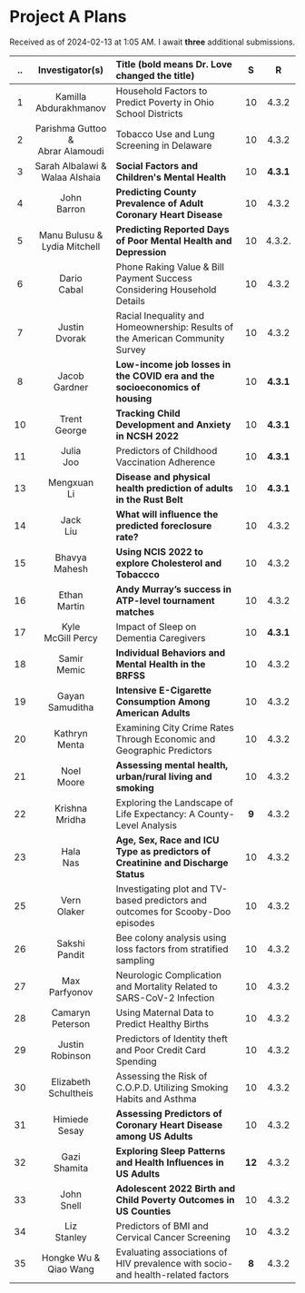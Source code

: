 # Project A Plans

Received as of 2024-02-13 at 1:05 AM. I await **three** additional submissions.

.. | Investigator(s) | Title (bold means Dr. Love changed the title) | S | R
:--: | :--------------: | :--------------------------------------------------------- | :--: | :--:
1 | Kamilla <br /> Abdurakhmanov | Household Factors to Predict Poverty in Ohio School Districts | 10 | 4.3.2
2 | Parishma Guttoo & <br /> Abrar Alamoudi | Tobacco Use and Lung Screening in Delaware | 10 | 4.3.2
3 | Sarah Albalawi & <br /> Walaa Alshaia | **Social Factors and Children's Mental Health** | 10 | **4.3.1**
4 | John <br /> Barron | **Predicting County Prevalence of Adult Coronary Heart Disease** | 10 | 4.3.2
5 | Manu Bulusu & <br /> Lydia Mitchell | **Predicting Reported Days of Poor Mental Health and Depression** | 10 | 4.3.2.
6 | Dario <br /> Cabal | Phone Raking Value & Bill Payment Success Considering Household Details | 10 | 4.3.2
7 | Justin <br /> Dvorak | Racial Inequality and Homeownership: Results of the American Community Survey | 10 | 4.3.2
8 | Jacob <br /> Gardner | **Low-income job losses in the COVID era and the socioeconomics of housing** | 10 | **4.3.1**
10 | Trent <br /> George | **Tracking Child Development and Anxiety in NCSH 2022** | 10 | **4.3.1**
11 | Julia <br /> Joo | Predictors of Childhood Vaccination Adherence | 10 | **4.3.1**
13 | Mengxuan <br /> Li | **Disease and physical health prediction of adults in the Rust Belt** | 10 | **4.3.1**
14 | Jack <br /> Liu | **What will influence the predicted foreclosure rate?** | 10 | 4.3.2
15 | Bhavya <br /> Mahesh | **Using NCIS 2022 to explore Cholesterol and Tobaccco** | 10 | 4.3.2
16 | Ethan <br /> Martin | **Andy Murray’s success in ATP-level tournament matches** | 10 | 4.3.2
17 | Kyle <br /> McGill Percy | Impact of Sleep on Dementia Caregivers | 10 | **4.3.1**
18 | Samir <br /> Memic | **Individual Behaviors and Mental Health in the BRFSS** | 10 | 4.3.2 
19 | Gayan <br /> Samuditha | **Intensive E-Cigarette Consumption Among American Adults** | 10 | 4.3.2
20 | Kathryn <br /> Menta | Examining City Crime Rates Through Economic and Geographic Predictors | 10 | 4.3.2
21 | Noel <br /> Moore | **Assessing mental health, urban/rural living and smoking** | 10 | 4.3.2
22 | Krishna <br /> Mridha | Exploring the Landscape of Life Expectancy: A County-Level Analysis | **9** | 4.3.2
23 | Hala <br /> Nas | **Age, Sex, Race and ICU Type as predictors of Creatinine and Discharge Status** | 10 | 4.3.2
25 | Vern <br /> Olaker | Investigating plot and TV-based predictors and outcomes for Scooby-Doo episodes | 10 | 4.3.2
26 | Sakshi <br /> Pandit | Bee colony analysis using loss factors from stratified sampling | 10 | 4.3.2
27 | Max <br /> Parfyonov | Neurologic Complication and Mortality Related to SARS-CoV-2 Infection | 10 | 4.3.2
28 | Camaryn <br /> Peterson | Using Maternal Data to Predict Healthy Births | 10 | 4.3.2
29 | Justin <br /> Robinson | Predictors of Identity theft and Poor Credit Card Spending | 10 | 4.3.2
30 | Elizabeth <br /> Schultheis | Assessing the Risk of C.O.P.D. Utilizing Smoking Habits and Asthma | 10 | 4.3.2
31 | Himiede <br /> Sesay | **Assessing Predictors of Coronary Heart Disease among US Adults** | 10 | 4.3.2
32 | Gazi <br /> Shamita | **Exploring Sleep Patterns and Health Influences in US Adults** | **12** | 4.3.2
33 | John <br /> Snell | **Adolescent 2022 Birth and Child Poverty Outcomes in US Counties** | 10 | 4.3.2
34 | Liz <br /> Stanley | Predictors of BMI and Cervical Cancer Screening | 10 | 4.3.2
35 | Hongke Wu & <br /> Qiao Wang | Evaluating associations of HIV prevalence with socio- and health-related factors | **8** | 4.3.2

